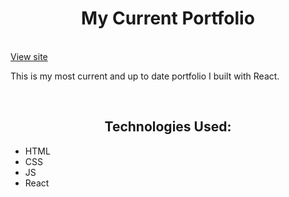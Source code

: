 <h1 align="center">My Current Portfolio</h1>
<br/>
<a href="chadperkins.netlify.app/" target="_blank">View site</a>
<p>This is my most current and up to date portfolio I built with React.</p>
<br/>
<h2 align="center">Technologies Used:</h2>
<ul>
  <li>HTML</li>
  <li>CSS</li>
  <li>JS</li>
  <li>React</li>
</ul>
